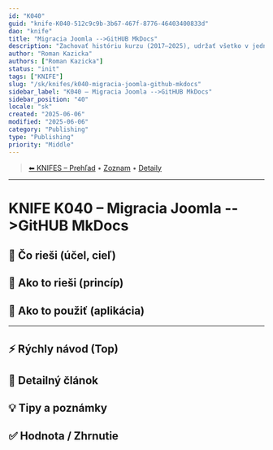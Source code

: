 ```yaml
---
id: "K040"
guid: "knife-K040-512c9c9b-3b67-467f-8776-46403400833d"
dao: "knife"
title: "Migracia Joomla -->GitHUB MkDocs"
description: "Zachovať históriu kurzu (2017–2025), udržať všetko v jednom hlavnom repozitári"
author: "Roman Kazicka"
authors: ["Roman Kazicka"]
status: "init"
tags: ["KNIFE"]
slug: "/sk/knifes/k040-migracia-joomla-github-mkdocs"
sidebar_label: "K040 – Migracia Joomla -->GitHUB MkDocs"
sidebar_position: "40"
locale: "sk"
created: "2025-06-06"
modified: "2025-06-06"
category: "Publishing"
type: "Publishing"
priority: "Middle"
---
```

<!-- body:start -->

<!-- nav:knifes -->
> [⬅ KNIFES – Prehľad](../KNIFEsOverview.md) • [Zoznam](../KNIFE_Overview_List.md) • [Detaily](../KNIFE_Overview_Details.md)
---
# KNIFE K040 – Migracia Joomla -->GitHUB MkDocs

## 🎯 Čo rieši (účel, cieľ)

## 🧩 Ako to rieši (princíp)

## 🧪 Ako to použiť (aplikácia)

---

## ⚡ Rýchly návod (Top)

## 📜 Detailný článok

## 💡 Tipy a poznámky

## ✅ Hodnota / Zhrnutie
